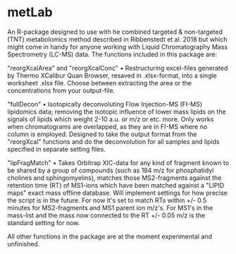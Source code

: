 # metLab

An R-package designed to use with he combined targeted & non-targeted (TNT) metabolomics method described in Ribbenstedt et al. 2018 but
which might come in handy for anyone working with Liquid Chromatography Mass Spectrometry (LC-MS) data.
The functions included in this package are:

  "reorgXcalArea" and "reorgXcalConc"
    • Restructuring excel-files generated by Thermo XCalibur Quan Browser, resaved in .xlsx-format, into a single worksheet .xlsx file.
      Choose between extracting the area or the concentrations from your output-file.
    
  "fullDecon"
    • Isotopically deconvoluting Flow Injection-MS (FI-MS) lipidomics data; removing the isotopic influence of lower mass lipids on the
      signals of lipids which weight 2-10 a.u. or m/z or etc. more. Only works when chromatograms are overlapped, as they are in FI-MS
      where no column is employed. Designed to take the output format from the "reorgXcal" functions and do the deconvolution for all 
      samples and lipids specified in separate setting files.
    
  "lipFragMatch"
    •	Takes Orbitrap XIC-data for any kind of fragment known to be shared by a group of compounds (such as 184 m/z for phosphatidyl 
      cholines and sphingomyelins), matches those MS2-fragments against the retention time (RT) of MS1-ions which have been matched
      against a "LIPID maps" exact mass offline database. Will implement settings for how precise the script is in the future. For
      now it's set to match RTs within +/- 0.5 minutes for MS2-fragments and MS1 parent ion m/z's. For MS1's in the mass-list and the
      mass now connected to the RT +/- 0.05 m/z is the standard setting for now.
    
All other functions in the package are at the moment experimental and unfinished.

